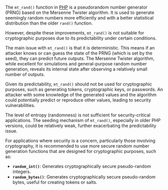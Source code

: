 The `mt_rand()` function in [PHP](../programming/php.md) is a pseudorandom number generator (PRNG) based on the Mersenne Twister algorithm. It is used to generate seemingly random numbers more efficiently and with a better statistical distribution than the older `rand()` function. 

However, despite these improvements, `mt_rand()` is not suitable for cryptographic purposes due to its predictability under certain conditions.

The main issue with `mt_rand()` is that it is deterministic. This means if an attacker knows or can guess the state of the PRNG (which is set by the seed), they can predict future outputs. The Mersenne Twister algorithm, while excellent for simulations and general-purpose random number generation, reveals its internal state after observing a relatively small number of outputs.

Given its predictability, `mt_rand()` should not be used for cryptographic purposes, such as generating tokens, cryptographic keys, or passwords. An attacker with some knowledge of the generated values and the algorithm could potentially predict or reproduce other values, leading to security vulnerabilities.

The level of entropy (randomness) is not sufficient for security-critical applications. The seeding mechanism of `mt_rand()`, especially in older PHP versions, could be relatively weak, further exacerbating the predictability issue.

For applications where security is a concern, particularly those involving cryptography, it is recommended to use more secure random number generation functions that are designed for cryptographic purposes, such as:

- **`random_int()`**: Generates cryptographically secure pseudo-random integers.
- **`random_bytes()`**: Generates cryptographically secure pseudo-random bytes, useful for creating tokens or salts.


